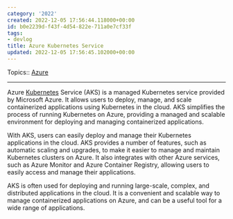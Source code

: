 ```yaml
---
category: '2022'
created: 2022-12-05 17:56:44.118000+00:00
id: b0e2239d-f43f-4d54-822e-711a0e7cf33f
tags:
- devlog
title: Azure Kubernetes Service
updated: 2022-12-05 17:56:45.102000+00:00
---
```

   
Topics:: [Azure](../devlog/Azure.md)   
   
   
---   
   
Azure [Kubernetes](../devlog/kubernetes.md) Service (AKS) is a managed Kubernetes service provided by Microsoft Azure. It allows users to deploy, manage, and scale containerized applications using Kubernetes in the cloud. AKS simplifies the process of running Kubernetes on Azure, providing a managed and scalable environment for deploying and managing containerized applications.   
   
With AKS, users can easily deploy and manage their Kubernetes applications in the cloud. AKS provides a number of features, such as automatic scaling and upgrades, to make it easier to manage and maintain Kubernetes clusters on Azure. It also integrates with other Azure services, such as Azure Monitor and Azure Container Registry, allowing users to easily access and manage their applications.   
   
AKS is often used for deploying and running large-scale, complex, and distributed applications in the cloud. It is a convenient and scalable way to manage containerized applications on Azure, and can be a useful tool for a wide range of applications.
